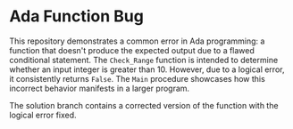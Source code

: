 # Ada Function Bug

This repository demonstrates a common error in Ada programming: a function that doesn't produce the expected output due to a flawed conditional statement.  The `Check_Range` function is intended to determine whether an input integer is greater than 10. However, due to a logical error, it consistently returns `False`. The `Main` procedure showcases how this incorrect behavior manifests in a larger program.

The solution branch contains a corrected version of the function with the logical error fixed.